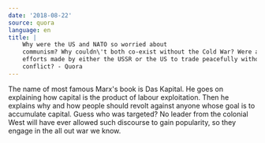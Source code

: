 ```yaml
---
date: '2018-08-22'
source: quora
language: en
title: |
    Why were the US and NATO so worried about
    communism? Why couldn\'t both co-exist without the Cold War? Were any
    efforts made by either the USSR or the US to trade peacefully without
    conflict? - Quora
---
```


The name of most famous Marx's book is Das Kapital. He goes on
explaining how capital is the product of labour exploitation. Then he
explains why and how people should revolt against anyone whose goal is
to accumulate capital. Guess who was targeted? No leader from the
colonial West will have ever allowed such discourse to gain popularity,
so they engage in the all out war we know.
